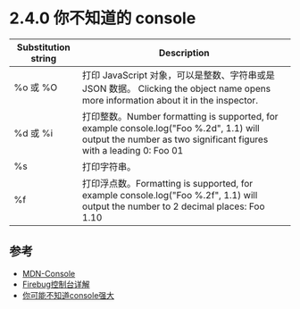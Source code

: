 # 2.4.0 你不知道的 console



Substitution string |	Description
--- | ---|
%o 或 %O	|    打印 JavaScript 对象，可以是整数、字符串或是 JSON 数据。 Clicking the object name opens more information about it in the inspector.
%d 或 %i	|    打印整数。Number formatting is supported, for example  console.log("Foo %.2d", 1.1) will output the number as two significant figures with a leading 0: Foo 01
%s	|    打印字符串。
%f	|    打印浮点数。Formatting is supported, for example  console.log("Foo %.2f", 1.1) will output the number to 2 decimal places: Foo 1.10

## 参考
- [MDN-Console](https://developer.mozilla.org/zh-CN/docs/Web/API/Console)
- [Firebug控制台详解](http://www.ruanyifeng.com/blog/2011/03/firebug_console_tutorial.html)
- [你可能不知道console强大](https://www.cnblogs.com/liyunhua/p/4529079.html#_labelTop)
